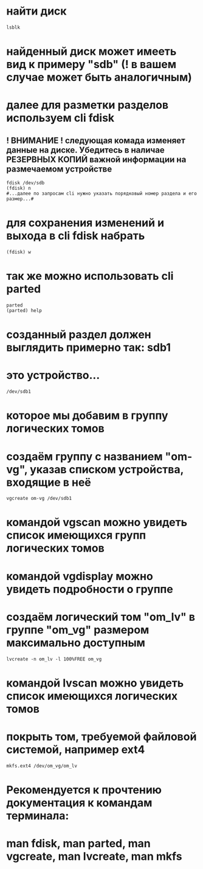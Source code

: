# найти диск
```
lsblk
```

# найденный диск может имееть вид к примеру "sdb" (! в вашем случае может быть аналогичным)
# далее для разметки разделов используем cli fdisk  
## ! ВНИМАНИЕ ! следующая комада изменяет данные на диске. Убедитесь в наличае РЕЗЕРВНЫХ КОПИЙ важной информации на размечаемом устройстве
```
fdisk /dev/sdb
(fdisk) n
#...далее по запросам cli нужно указать порядковый номер раздела и его размер...#
```

# для сохранения изменений и выхода в cli fdisk набрать
```
(fdisk) w
```

# так же можно использовать cli parted  
```
parted 
(parted) help
```

# созданный раздел должен выглядить примерно так: sdb1
# это устройство...
```
/dev/sdb1
```
# которое мы добавим в группу логических томов
# создаём группу с названием "om-vg", указав списком устройства, входящие в неё
```
vgcreate om-vg /dev/sdb1
```

# командой vgscan можно увидеть список имеющихся групп логических томов
# командой vgdisplay можно увидеть подробности о группе

# создаём логический том "om_lv" в группе "om_vg" размером максимально доступным
```
lvcreate -n om_lv -l 100%FREE om_vg
```

# командой lvscan можно увидеть список имеющихся логических томов

# покрыть том, требуемой файловой системой, например ext4
```
mkfs.ext4 /dev/om_vg/om_lv
```

# Рекомендуется к прочтению документация к командам терминала:
# man fdisk, man parted, man vgcreate, man lvcreate, man mkfs
